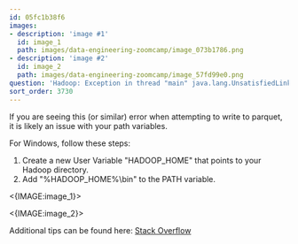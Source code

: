 ```yaml
---
id: 05fc1b38f6
images:
- description: 'image #1'
  id: image_1
  path: images/data-engineering-zoomcamp/image_073b1786.png
- description: 'image #2'
  id: image_2
  path: images/data-engineering-zoomcamp/image_57fd99e0.png
question: 'Hadoop: Exception in thread "main" java.lang.UnsatisfiedLinkError: org.apache.hadoop.io.nativeio.NativeIO$Windows.access0(Ljava/lang/String;I)Z'
sort_order: 3730
---
```


If you are seeing this (or similar) error when attempting to write to parquet, it is likely an issue with your path variables.

For Windows, follow these steps:

1. Create a new User Variable "HADOOP_HOME" that points to your Hadoop directory.
2. Add "%HADOOP_HOME%\bin" to the PATH variable.

<{IMAGE:image_1}>

<{IMAGE:image_2}>

Additional tips can be found here: [Stack Overflow](https://stackoverflow.com/questions/41851066/exception-in-thread-main-java-lang-unsatisfiedlinkerror-org-apache-hadoop-io)